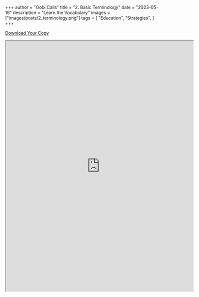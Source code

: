 +++
author = "Gobi Calls"
title = "2. Basic Terminology"
date = "2023-05-16"
description = "Learn the Vocabulary"
images = ["images/posts/2_terminology.png"]
tags = [
    "Education",
    "Strategies",
]
+++

<a class="btn btn-secondary px-4 my-1 ms-xl-4" href="https://docs.google.com/document/d/1iIl6qPzt69KfJy9c68GR1ogf_F5im3obJNcrRNERyD0/preview" target="_blank">Download Your Copy</span></a>
<iframe src="https://docs.google.com/document/d/1iIl6qPzt69KfJy9c68GR1ogf_F5im3obJNcrRNERyD0/preview" width="600px" height="800px" allow="autoplay"></iframe>
